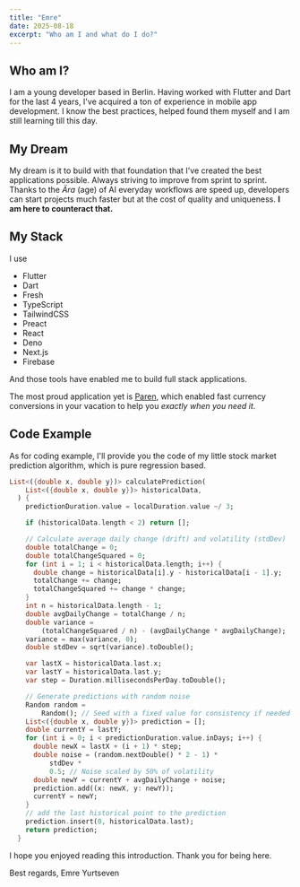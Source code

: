 ```yaml
---
title: "Emre"
date: 2025-08-18
excerpt: "Who am I and what do I do?"
---
```


## Who am I?

I am a young developer based in Berlin. Having worked with Flutter and Dart for the last 4 years, I've acquired a ton of experience in mobile app development. I know the best practices, helped found them myself and I am still learning till this day.

## My Dream

My dream is it to build with that foundation that I've created the best applications possible. Always striving to improve from sprint to sprint. Thanks to the *Ära* (age) of AI everyday workflows are speed up, developers can start projects much faster but at the cost of quality and uniqueness. **I am here to counteract that.**

## My Stack

I use
- Flutter
- Dart
- Fresh
- TypeScript
- TailwindCSS
- Preact
- React
- Deno
- Next.js
- Firebase

And those tools have enabled me to build full stack applications.

The most proud application yet is [Paren](/paren), which enabled fast currency conversions in your vacation to help you *exactly when you need it*.

## Code Example

As for coding example, I'll provide you the code of my little stock market prediction algorithm, which is pure regression based.

```dart
List<({double x, double y})> calculatePrediction(
    List<({double x, double y})> historicalData,
  ) {
    predictionDuration.value = localDuration.value ~/ 3;

    if (historicalData.length < 2) return [];

    // Calculate average daily change (drift) and volatility (stdDev)
    double totalChange = 0;
    double totalChangeSquared = 0;
    for (int i = 1; i < historicalData.length; i++) {
      double change = historicalData[i].y - historicalData[i - 1].y;
      totalChange += change;
      totalChangeSquared += change * change;
    }
    int n = historicalData.length - 1;
    double avgDailyChange = totalChange / n;
    double variance =
        (totalChangeSquared / n) - (avgDailyChange * avgDailyChange);
    variance = max(variance, 0);
    double stdDev = sqrt(variance).toDouble();

    var lastX = historicalData.last.x;
    var lastY = historicalData.last.y;
    var step = Duration.millisecondsPerDay.toDouble();

    // Generate predictions with random noise
    Random random =
        Random(); // Seed with a fixed value for consistency if needed
    List<({double x, double y})> prediction = [];
    double currentY = lastY;
    for (int i = 0; i < predictionDuration.value.inDays; i++) {
      double newX = lastX + (i + 1) * step;
      double noise = (random.nextDouble() * 2 - 1) *
          stdDev *
          0.5; // Noise scaled by 50% of volatility
      double newY = currentY + avgDailyChange + noise;
      prediction.add((x: newX, y: newY));
      currentY = newY;
    }
    // add the last historical point to the prediction
    prediction.insert(0, historicalData.last);
    return prediction;
  }
```

I hope you enjoyed reading this introduction. Thank you for being here.

Best regards,
Emre Yurtseven

